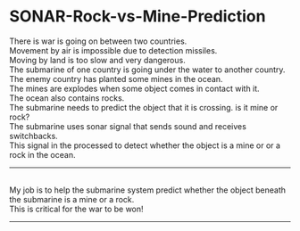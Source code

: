 # SONAR-Rock-vs-Mine-Prediction
There is war is going on between two countries. <br>
Movement by air is impossible due to detection missiles.  <br>
Moving by land is too slow and very dangerous. <br>
The submarine of one country is going under the water to another country.<br>
The enemy country has planted some mines in the ocean.<br>
The mines are explodes when some object comes in contact with it.<br>
The ocean also contains rocks.<br>
The submarine needs to predict the object that it is crossing. is it mine or rock?<br>
The submarine uses sonar signal that sends sound and receives switchbacks. <br>
This signal in the processed to detect whether the object is a mine or or a rock in the ocean.<br>
<hr><br>
My job is to help the submarine system predict whether the object beneath the submarine is a mine or a rock.<br>
This is critical for the war to be won! <br>
<hr><br>
